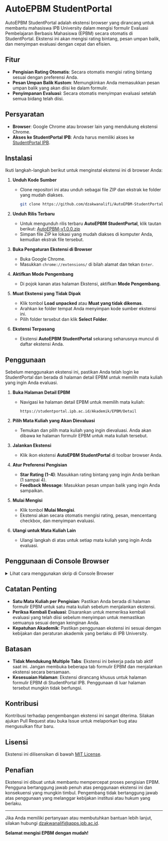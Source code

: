 # AutoEPBM StudentPortal

AutoEPBM StudentPortal adalah ekstensi browser yang dirancang untuk membantu mahasiswa IPB University dalam mengisi formulir Evaluasi Pembelajaran Berbasis Mahasiswa (EPBM) secara otomatis di StudentPortal. Ekstensi ini akan mengisi rating bintang, pesan umpan balik, dan menyimpan evaluasi dengan cepat dan efisien.

## Fitur

- **Pengisian Rating Otomatis**: Secara otomatis mengisi rating bintang sesuai dengan preferensi Anda.
- **Pesan Umpan Balik Kustom**: Memungkinkan Anda memasukkan pesan umpan balik yang akan diisi ke dalam formulir.
- **Penyimpanan Evaluasi**: Secara otomatis menyimpan evaluasi setelah semua bidang telah diisi.

## Persyaratan

- **Browser**: Google Chrome atau browser lain yang mendukung ekstensi Chrome.
- **Akses ke StudentPortal IPB**: Anda harus memiliki akses ke [StudentPortal IPB](https://studentportal.ipb.ac.id/Akademik/EPBM/Detail).

## Instalasi

Ikuti langkah-langkah berikut untuk menginstal ekstensi ini di browser Anda:

1. **Unduh Kode Sumber**

   - Clone repositori ini atau unduh sebagai file ZIP dan ekstrak ke folder yang mudah diakses.
     ```bash
     git clone https://github.com/dzakwanalifi/AutoEPBM-StudentPortal.git
     ```

2. **Unduh Rilis Terbaru**

   - Untuk mengunduh rilis terbaru **AutoEPBM StudentPortal**, klik tautan berikut: [AutoEPBM-v1.0.0.zip](https://github.com/dzakwanalifi/AutoEPBM-StudentPortal/releases/download/v1.0.0/AutoEPBM-v1.0.0.zip)
   - Simpan file ZIP ke lokasi yang mudah diakses di komputer Anda, kemudian ekstrak file tersebut.

3. **Buka Pengaturan Ekstensi di Browser**

   - Buka Google Chrome.
   - Masukkan `chrome://extensions/` di bilah alamat dan tekan `Enter`.

4. **Aktifkan Mode Pengembang**

   - Di pojok kanan atas halaman Ekstensi, aktifkan **Mode Pengembang**.

5. **Muat Ekstensi yang Tidak Dipak**

   - Klik tombol **Load unpacked** atau **Muat yang tidak dikemas**.
   - Arahkan ke folder tempat Anda menyimpan kode sumber ekstensi ini.
   - Pilih folder tersebut dan klik **Select Folder**.

6. **Ekstensi Terpasang**

   - Ekstensi **AutoEPBM StudentPortal** sekarang seharusnya muncul di daftar ekstensi Anda.

## Penggunaan

Sebelum menggunakan ekstensi ini, pastikan Anda telah login ke StudentPortal dan berada di halaman detail EPBM untuk memilih mata kuliah yang ingin Anda evaluasi.

1. **Buka Halaman Detail EPBM**

   - Navigasi ke halaman detail EPBM untuk memilih mata kuliah:
     ```
     https://studentportal.ipb.ac.id/Akademik/EPBM/Detail
     ```

2. **Pilih Mata Kuliah yang Akan Dievaluasi**

   - Temukan dan pilih mata kuliah yang ingin dievaluasi. Anda akan dibawa ke halaman formulir EPBM untuk mata kuliah tersebut.

3. **Jalankan Ekstensi**

   - Klik ikon ekstensi **AutoEPBM StudentPortal** di toolbar browser Anda.

4. **Atur Preferensi Pengisian**

   - **Star Rating (1-4)**: Masukkan rating bintang yang ingin Anda berikan (1 sampai 4).
   - **Feedback Message**: Masukkan pesan umpan balik yang ingin Anda sampaikan.

5. **Mulai Mengisi**

   - Klik tombol **Mulai Mengisi**.
   - Ekstensi akan secara otomatis mengisi rating, pesan, mencentang checkbox, dan menyimpan evaluasi.

6. **Ulangi untuk Mata Kuliah Lain**

   - Ulangi langkah di atas untuk setiap mata kuliah yang ingin Anda evaluasi.


## Penggunaan di Console Browser

<details>
  <summary>Lihat cara menggunakan skrip di Console Browser</summary>
   

   Selain menggunakan ekstensi, Anda juga dapat menjalankan skrip ini secara langsung dari console browser untuk mengisi EPBM secara otomatis. Berikut adalah langkah-langkah penggunaannya:

   1. **Buka Halaman Formulir EPBM**

      - Buka halaman detail EPBM untuk mata kuliah yang akan dievaluasi:
      ```
      https://studentportal.ipb.ac.id/Akademik/EPBM/Detail
      ```

   2. **Buka Developer Tools (Console)**

      - Tekan `F12` atau `Ctrl+Shift+I` untuk membuka Developer Tools di browser Anda, lalu klik tab **Console**.

   3. **Aktifkan Opsi Allow Pasting**

      - Sebelum menempelkan kode, pastikan opsi **"Allow Pasting"** aktif di console browser. Ini bisa diaktifkan dengan klik kanan di area console dan memilih opsi tersebut, atau langsung menempelkan kode jika tidak ada larangan. Anda juga bisa cukup mengetikkan `allow pasting` di console dan tekan `Enter`.

   4. **Salin dan Tempel Kode di Console**

      - Salin blok kode berikut ini dan tempelkan di console browser:
      ```javascript
            (function fillEvaluationForm(starRating = 4, message = "Terima kasih atas ilmu dan pengajarannya") {
               console.log("Filling evaluation form...");

               const successMessage = document.querySelector('.card.bg-success.text-white');
               if (successMessage) {
                  console.log("Evaluation already completed. Stopping the process.");
                  return;
               }

               const nextButton = document.querySelector('button.btn.btn-primary');
               if (!nextButton) {
                  console.log("No action buttons found. Stopping the process.");
                  return;
               }

               if (nextButton.textContent.includes("Selanjutnya")) {
                  console.log("Found 'Selanjutnya' button, filling stars...");
                  fillStarsAndProceed(starRating, message);
               } else if (nextButton.textContent.includes("Simpan EPBM")) {
                  console.log("Found 'Simpan EPBM' button, checking form...");
                  fillFormAndSave(message);
               }

               function fillStarsAndProceed(starRating, message) {
                  const nextButton = document.querySelector('button.btn.btn-primary');
                  const ratingElements = document.querySelectorAll('output[role="slider"]');

                  if (ratingElements.length > 0) {
                        let allStarsFilled = true;

                        ratingElements.forEach(rating => {
                           const stars = rating.querySelectorAll('span.b-rating-star');
                           if (stars.length >= starRating) {
                              for (let i = 0; i < starRating; i++) {
                                    if (stars[i].classList.contains('b-rating-star-empty')) {
                                       stars[i].click();
                                       console.log(`Clicked star ${i + 1} for rating element.`);
                                    }
                              }
                           }
                        });

                        ratingElements.forEach(rating => {
                           const stars = rating.querySelectorAll('span.b-rating-star');
                           if (stars[stars.length - 1].classList.contains('b-rating-star-empty')) {
                              allStarsFilled = false;
                           }
                        });

                        if (allStarsFilled) {
                           console.log("All stars filled. Proceeding to the next step.");
                           nextButton.click();

                           setTimeout(() => {
                              console.log("Waiting for new page to load...");
                              fillEvaluationForm(starRating, message);
                           }, 1000);
                        } else {
                           console.log("Not all stars filled yet. Retrying...");
                           setTimeout(() => fillStarsAndProceed(starRating, message), 500);
                        }
                  } else {
                        console.log("No star ratings found. Filling the textarea directly.");
                        fillTextareaAndProceed(nextButton, message);
                  }
               }

               function fillTextareaAndProceed(nextButton, message) {
                  const textareas = document.querySelectorAll('textarea.form-control');
                  if (textareas.length > 0) {
                        textareas.forEach((textarea, index) => {
                           console.log(`Filling textarea ${index + 1}`);
                           textarea.value = message;
                           textarea.dispatchEvent(new Event('input', { bubbles: true }));
                        });
                        console.log("All textareas filled.");
                  } else {
                        console.log("No textarea found. Stopping the script.");
                        return;
                  }

                  nextButton.click();
                  console.log("Clicked 'Selanjutnya' button.");

                  setTimeout(() => {
                        console.log("Waiting for new page to load...");
                        fillEvaluationForm(starRating, message);
                  }, 1000);
               }

               function fillFormAndSave(message) {
                  const textareas = document.querySelectorAll('textarea.form-control');
                  const checkbox = document.querySelector('input[type="checkbox"].mr-3');

                  let isFormFilled = false;

                  if (textareas.length > 0) {
                        textareas.forEach((textarea, index) => {
                           if (textarea.value.trim() === "") {
                              console.log(`Filling textarea ${index + 1}`);
                              textarea.value = message;
                              textarea.dispatchEvent(new Event('input', { bubbles: true }));
                           }

                           if (textarea.value.trim() !== "") {
                              isFormFilled = true;
                           } else {
                              isFormFilled = false;
                           }
                        });
                  } else {
                        console.log("No textarea found. Cannot save.");
                        return;
                  }

                  if (isFormFilled) {
                        if (checkbox && !checkbox.checked) {
                           checkbox.click();
                           console.log("Checkbox checked.");
                        } else if (checkbox && checkbox.checked) {
                           console.log("Checkbox already checked.");
                        } else {
                           console.log("No checkbox found.");
                        }

                        if (checkbox && checkbox.checked) {
                           const saveButton = document.querySelector('button.btn.btn-primary');
                           if (saveButton && saveButton.textContent.includes("Simpan EPBM")) {
                              saveButton.click();
                              console.log("Clicked 'Simpan EPBM' button.");

                              setTimeout(() => {
                                    const successNotification = document.querySelector('.card.bg-success.text-white');
                                    if (successNotification) {
                                       console.log("Simpan EPBM successful. Stopping the process.");
                                       return;
                                    } else {
                                       console.log("No success notification found.");
                                    }
                              }, 1000);
                           } else {
                              console.log("No 'Simpan EPBM' button found.");
                           }
                        } else {
                           console.log("Checkbox is not checked. Cannot proceed to save.");
                        }
                  } else {
                        console.log("Form is not filled. Checkbox will not be checked.");
                  }
               }
            })(4, "Terima kasih atas ilmu dan pengajarannya");

      ```
      - Gantilah parameter `starRating` dan `message` sesuai keinginan Anda.

   5. **Tunggu Proses Berjalan**

      - Skrip akan mulai mengisi formulir EPBM secara otomatis, termasuk memilih rating bintang dan mengisi pesan umpan balik. Pastikan untuk memeriksa kembali formulir sebelum menyimpannya.

</details>

## Catatan Penting

- **Satu Mata Kuliah per Pengisian**: Pastikan Anda berada di halaman formulir EPBM untuk satu mata kuliah sebelum menjalankan ekstensi.
- **Periksa Kembali Evaluasi**: Disarankan untuk memeriksa kembali evaluasi yang telah diisi sebelum menyimpan untuk memastikan semuanya sesuai dengan keinginan Anda.
- **Kepatuhan Akademik**: Pastikan penggunaan ekstensi ini sesuai dengan kebijakan dan peraturan akademik yang berlaku di IPB University.

## Batasan

- **Tidak Mendukung Multiple Tabs**: Ekstensi ini bekerja pada tab aktif saat ini. Jangan membuka beberapa tab formulir EPBM dan menjalankan ekstensi secara bersamaan.
- **Kesesuaian Halaman**: Ekstensi dirancang khusus untuk halaman formulir EPBM di StudentPortal IPB. Penggunaan di luar halaman tersebut mungkin tidak berfungsi.

## Kontribusi

Kontribusi terhadap pengembangan ekstensi ini sangat diterima. Silakan ajukan Pull Request atau buka Issue untuk melaporkan bug atau mengusulkan fitur baru.

## Lisensi

Ekstensi ini dilisensikan di bawah [MIT License](LICENSE).

## Penafian

Ekstensi ini dibuat untuk membantu mempercepat proses pengisian EPBM. Pengguna bertanggung jawab penuh atas penggunaan ekstensi ini dan konsekuensi yang mungkin timbul. Pengembang tidak bertanggung jawab atas penggunaan yang melanggar kebijakan institusi atau hukum yang berlaku.

---

Jika Anda memiliki pertanyaan atau membutuhkan bantuan lebih lanjut, silakan hubungi [dzakwanalifi@apps.ipb.ac.id](mailto:dzakwanalifi@apps.ipb.ac.id).

**Selamat mengisi EPBM dengan mudah!**
